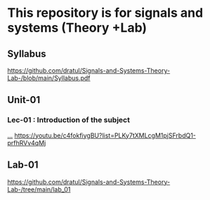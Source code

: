 # This repository is for signals and systems (Theory +Lab)

## Syllabus
https://github.com/dratul/Signals-and-Systems-Theory-Lab-/blob/main/Syllabus.pdf

## Unit-01
### Lec-01 : Introduction of the subject
<a href="(https://youtu.be/c4fokfiygBU?list=PLKy7tXMLcgM1pjSFrbdQ1-prfhRVv4qMj)" target="_blank">...</a>
https://youtu.be/c4fokfiygBU?list=PLKy7tXMLcgM1pjSFrbdQ1-prfhRVv4qMj


## Lab-01
https://github.com/dratul/Signals-and-Systems-Theory-Lab-/tree/main/lab_01
